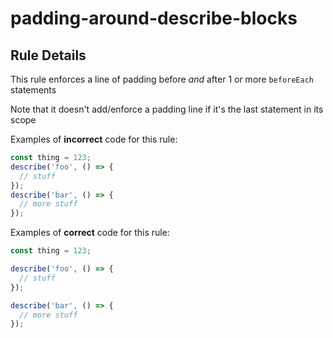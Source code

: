 # padding-around-describe-blocks

## Rule Details

This rule enforces a line of padding before _and_ after 1 or more `beforeEach` statements

Note that it doesn't add/enforce a padding line if it's the last statement in its scope

Examples of **incorrect** code for this rule:

```js
const thing = 123;
describe('foo', () => {
  // stuff
});
describe('bar', () => {
  // more stuff
});
```

Examples of **correct** code for this rule:

```js
const thing = 123;

describe('foo', () => {
  // stuff
});

describe('bar', () => {
  // more stuff
});
```
